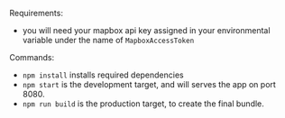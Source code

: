 Requirements:
- you will need your mapbox api key assigned in your environmental variable under the name of ```MapboxAccessToken```

Commands:
- ```npm install``` installs required dependencies
- ```npm start``` is the development target, and will serves the app on port 8080.
- ```npm run build``` is the production target, to create the final bundle.

